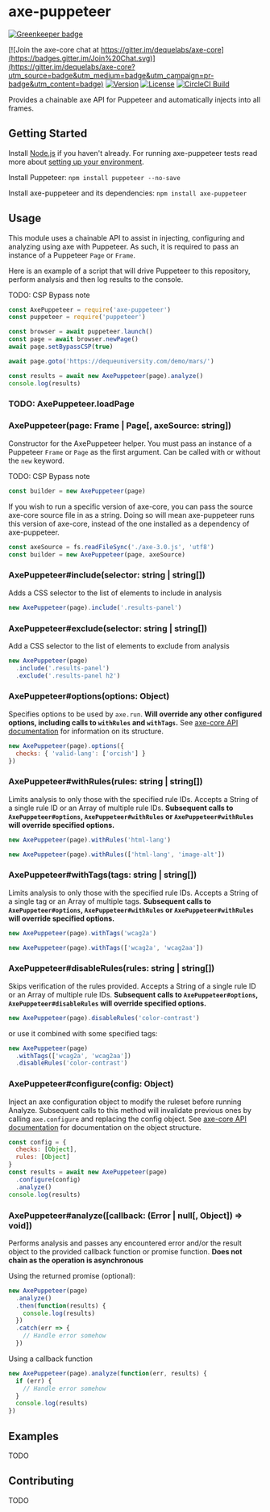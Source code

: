 # axe-puppeteer

[![Greenkeeper badge](https://badges.greenkeeper.io/dequelabs/axe-puppeteer.svg)](https://greenkeeper.io/)

[![Join the axe-core chat at https://gitter.im/dequelabs/axe-core](https://badges.gitter.im/Join%20Chat.svg)](https://gitter.im/dequelabs/axe-core?utm_source=badge&utm_medium=badge&utm_campaign=pr-badge&utm_content=badge)
[![Version](https://img.shields.io/npm/v/axe-puppeteer.svg)](https://www.npmjs.com/package/axe-puppeteer)
[![License](https://img.shields.io/npm/l/axe-puppeteer.svg)](LICENSE)
[![CircleCI Build](https://circleci.com/gh/dequelabs/axe-puppeteer/tree/master.svg?style=svg)](https://circleci.com/gh/dequelabs/axe-puppeteer/tree/master)

Provides a chainable axe API for Puppeteer and automatically injects into all frames.

## Getting Started

Install [Node.js](https://docs.npmjs.com/getting-started/installing-node) if you haven't already. For running axe-puppeteer tests read more about [setting up your environment](CONTRIBUTING.md).

Install Puppeteer: `npm install puppeteer --no-save`

Install axe-puppeteer and its dependencies: `npm install axe-puppeteer`

## Usage

This module uses a chainable API to assist in injecting, configuring and analyzing
using axe with Puppeteer. As such, it is required to pass an instance of a Puppeteer `Page` or `Frame`.

Here is an example of a script that will drive Puppeteer to this repository,
perform analysis and then log results to the console.

TODO: CSP Bypass note

```javascript
const AxePuppeteer = require('axe-puppeteer')
const puppeteer = require('puppeteer')

const browser = await puppeteer.launch()
const page = await browser.newPage()
await page.setBypassCSP(true)

await page.goto('https://dequeuniversity.com/demo/mars/')

const results = await new AxePuppeteer(page).analyze()
console.log(results)
```

### TODO: AxePuppeteer.loadPage

### AxePuppeteer(page: Frame | Page[, axeSource: string])

Constructor for the AxePuppeteer helper.
You must pass an instance of a Puppeteer `Frame` or `Page` as the first argument.
Can be called with or without the `new` keyword.

TODO: CSP Bypass note

```javascript
const builder = new AxePuppeteer(page)
```

If you wish to run a specific version of axe-core, you can pass the source axe-core
source file in as a string.
Doing so will mean axe-puppeteer runs this version of axe-core, instead of
the one installed as a dependency of axe-puppeteer.

```javascript
const axeSource = fs.readFileSync('./axe-3.0.js', 'utf8')
const builder = new AxePuppeteer(page, axeSource)
```

### AxePuppeteer#include(selector: string | string[])

Adds a CSS selector to the list of elements to include in analysis

```javascript
new AxePuppeteer(page).include('.results-panel')
```

### AxePuppeteer#exclude(selector: string | string[])

Add a CSS selector to the list of elements to exclude from analysis

```javascript
new AxePuppeteer(page)
  .include('.results-panel')
  .exclude('.results-panel h2')
```

### AxePuppeteer#options(options: Object)

Specifies options to be used by `axe.run`.
**Will override any other configured options, including calls to `withRules` and `withTags`.**
See [axe-core API documentation](https://github.com/dequelabs/axe-core/blob/master/doc/API.md)
for information on its structure.

```javascript
new AxePuppeteer(page).options({
  checks: { 'valid-lang': ['orcish'] }
})
```

### AxePuppeteer#withRules(rules: string | string[])

Limits analysis to only those with the specified rule IDs.
Accepts a String of a single rule ID or an Array of multiple rule IDs.
**Subsequent calls to `AxePuppeteer#options`, `AxePuppeteer#withRules` or `AxePuppeteer#withRules` will override specified options.**

```javascript
new AxePuppeteer(page).withRules('html-lang')
```

```javascript
new AxePuppeteer(page).withRules(['html-lang', 'image-alt'])
```

### AxePuppeteer#withTags(tags: string | string[])

Limits analysis to only those with the specified rule IDs.
Accepts a String of a single tag or an Array of multiple tags.
**Subsequent calls to `AxePuppeteer#options`, `AxePuppeteer#withRules` or `AxePuppeteer#withRules` will override specified options.**

```javascript
new AxePuppeteer(page).withTags('wcag2a')
```

```javascript
new AxePuppeteer(page).withTags(['wcag2a', 'wcag2aa'])
```

### AxePuppeteer#disableRules(rules: string | string[])

Skips verification of the rules provided. Accepts a String of a single rule ID or an Array of multiple rule IDs.
**Subsequent calls to `AxePuppeteer#options`, `AxePuppeteer#disableRules` will override specified options.**

```javascript
new AxePuppeteer(page).disableRules('color-contrast')
```

or use it combined with some specified tags:

```javascript
new AxePuppeteer(page)
  .withTags(['wcag2a', 'wcag2aa'])
  .disableRules('color-contrast')
```

### AxePuppeteer#configure(config: Object)

Inject an axe configuration object to modify the ruleset before running Analyze.
Subsequent calls to this method will invalidate previous ones by calling `axe.configure`
and replacing the config object.
See [axe-core API documentation](https://github.com/dequelabs/axe-core/blob/master/doc/API.md#api-name-axeconfigure)
for documentation on the object structure.

```javascript
const config = {
  checks: [Object],
  rules: [Object]
}
const results = await new AxePuppeteer(page)
  .configure(config)
  .analyze()
console.log(results)
```

### AxePuppeteer#analyze([callback: (Error | null[, Object]) => void])

Performs analysis and passes any encountered error and/or the result object to
the provided callback function or promise function.
**Does not chain as the operation is asynchronous**

Using the returned promise (optional):

```javascript
new AxePuppeteer(page)
  .analyze()
  .then(function(results) {
    console.log(results)
  })
  .catch(err => {
    // Handle error somehow
  })
```

Using a callback function

```javascript
new AxePuppeteer(page).analyze(function(err, results) {
  if (err) {
    // Handle error somehow
  }
  console.log(results)
})
```

## Examples

TODO

<!-- This project has a couple integrations that demonstrate the ability and use of this module: -->
<!--  -->
<!-- 1. [Running a single rule](test/integration/doc-lang.js) -->
<!-- 1. [Running against a page with frames](test/integration/frames.js) -->
<!-- 1. [SauceLabs example](test/sauce/sauce.js) -->

## Contributing

TODO

<!-- Read the [documentation on contributing](CONTRIBUTING.md) -->
